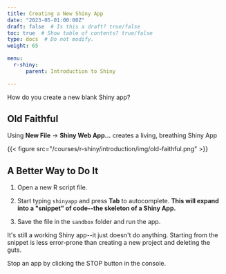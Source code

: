 ```yaml
---
title: Creating a New Shiny App
date: "2023-05-01:00:00Z"
draft: false  # Is this a draft? true/false
toc: true  # Show table of contents? true/false
type: docs  # Do not modify.
weight: 65

menu:
  r-shiny:
      parent: Introduction to Shiny

---
```


How do you create a new blank Shiny app?

## Old Faithful

Using **New File** -> **Shiny Web App...** creates a living, breathing Shiny App

{{< figure src="/courses/r-shiny/introduction/img/old-faithful.png" >}}

## A Better Way to Do It

1. Open a new R script file.

2. Start typing `shinyapp` and press **Tab** to autocomplete. **This will expand into a "snippet" of code--the skeleton of a Shiny App.**
  
3. Save the file in the `sandbox` folder and run the app.

It's still a working Shiny app--it just doesn't do anything. Starting from the snippet is less error-prone than creating a new project and deleting the guts.

Stop an app by clicking the STOP button in the console.
